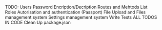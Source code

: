 TODO: 
Users Password Encription/Decription
Routes and Mehtods List
Roles
Autorisation and authentication (Passport)
File Upload and Files management system
Settings management system
Write Tests
ALL TODOS IN CODE
Clean Up package.json